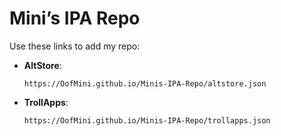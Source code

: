 # Mini’s IPA Repo

Use these links to add my repo:

- **AltStore**:  
  ```
  https://OofMini.github.io/Minis-IPA-Repo/altstore.json
  ```

- **TrollApps**:  
  ```
  https://OofMini.github.io/Minis-IPA-Repo/trollapps.json
  ```
